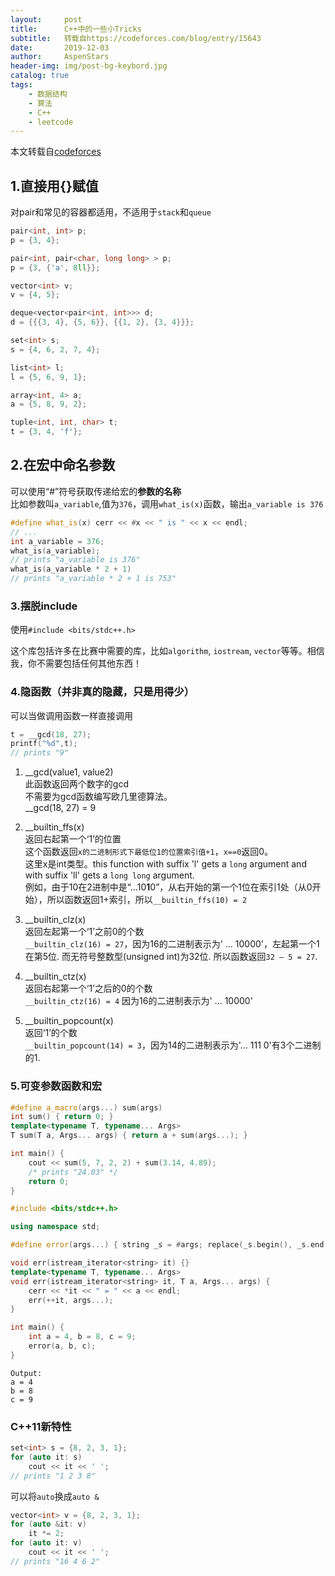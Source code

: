 ```yaml
---
layout:     post
title:      C++中的一些小Tricks
subtitle:   转载自https://codeforces.com/blog/entry/15643
date:       2019-12-03
author:     AspenStars
header-img: img/post-bg-keybord.jpg
catalog: true
tags:
    - 数据结构
    - 算法
    - C++
    - leetcode
---
```

本文转载自[codeforces](https://codeforces.com/blog/entry/15643)

## 1.直接用{}赋值

对pair和常见的容器都适用，不适用于`stack`和`queue`

```c++
pair<int, int> p;
p = {3, 4};

pair<int, pair<char, long long> > p;
p = {3, {'a', 8ll}};

vector<int> v;
v = {4, 5};

deque<vector<pair<int, int>>> d;
d = {{{3, 4}, {5, 6}}, {{1, 2}, {3, 4}}};

set<int> s;
s = {4, 6, 2, 7, 4};

list<int> l;
l = {5, 6, 9, 1};

array<int, 4> a;
a = {5, 8, 9, 2};

tuple<int, int, char> t;
t = {3, 4, 'f'};
```

## 2.在宏中命名参数
可以使用“#”符号获取传递给宏的**参数的名称**  
比如参数叫`a_variable`,值为`376`，调用`what_is(x)`函数，输出`a_variable is 376`
```c++
#define what_is(x) cerr << #x << " is " << x << endl;
// ...
int a_variable = 376;
what_is(a_variable);
// prints "a_variable is 376"
what_is(a_variable * 2 + 1)
// prints "a_variable * 2 + 1 is 753"
```

### 3.摆脱include
使用`#include <bits/stdc++.h>`

这个库包括许多在比赛中需要的库，比如`algorithm`, `iostream`, `vector`等等。相信我，你不需要包括任何其他东西！

### 4.隐函数（并非真的隐藏，只是用得少）
可以当做调用函数一样直接调用
```c++
t = __gcd(18, 27);
printf("%d",t);
// prints "9"
```
1. __gcd(value1, value2)  
此函数返回两个数字的gcd  
不需要为gcd函数编写欧几里德算法。  
__gcd(18, 27) = 9
2. __builtin_ffs(x)  
返回右起第一个‘1’的位置  
这个函数返回`x的二进制形式下最低位1的位置索引值+1`，`x==0`返回0。  
这里x是int类型。this function with suffix 'l' gets a `long` argument and with suffix 'll' gets a `long long` argument.  
例如，由于10在2进制中是“…10**1**0”，从右开始的第一个1位在索引1处（从0开始），所以函数返回1+索引，所以`__builtin_ffs(10) = 2`

3. __builtin_clz(x)  
返回左起第一个‘1’之前0的个数    
`__builtin_clz(16) = 27`，因为16的二进制表示为' ... 10000'，左起第一个1在第5位. 而无符号整数型(unsigned int)为32位. 所以函数返回`32 — 5 = 27`.

4. __builtin_ctz(x)  
返回右起第一个‘1’之后的0的个数  
`__builtin_ctz(16) = 4` 因为16的二进制表示为' ... 10000'

5. __builtin_popcount(x)  
返回‘1’的个数  
`__builtin_popcount(14) = 3`，因为14的二进制表示为'... 111 0'有3个二进制的1.

### 5.可变参数函数和宏
```c++
#define a_macro(args...) sum(args)
int sum() { return 0; }
template<typename T, typename... Args>
T sum(T a, Args... args) { return a + sum(args...); }

int main() { 
    cout << sum(5, 7, 2, 2) + sum(3.14, 4.89); 
    /* prints "24.03" */ 
    return 0;
}
```

```c++
#include <bits/stdc++.h>

using namespace std;

#define error(args...) { string _s = #args; replace(_s.begin(), _s.end(), ',', ' '); stringstream _ss(_s); istream_iterator<string> _it(_ss); err(_it, args); }

void err(istream_iterator<string> it) {}
template<typename T, typename... Args>
void err(istream_iterator<string> it, T a, Args... args) {
	cerr << *it << " = " << a << endl;
	err(++it, args...);
}

int main() {
	int a = 4, b = 8, c = 9;
	error(a, b, c);
}
```
```
Output:
a = 4
b = 8
c = 9
```

### C++11新特性
```c++
set<int> s = {8, 2, 3, 1};
for (auto it: s)
    cout << it << ' ';
// prints "1 2 3 8"
```
可以将`auto`换成`auto &`

```c++
vector<int> v = {8, 2, 3, 1};
for (auto &it: v)
    it *= 2;
for (auto it: v)
    cout << it << ' ';
// prints "16 4 6 2"
```

